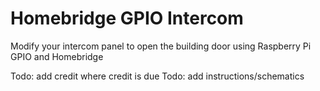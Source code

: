 # Homebridge GPIO Intercom

Modify your intercom panel to open the building door using Raspberry Pi GPIO and Homebridge

Todo: add credit where credit is due
Todo: add instructions/schematics
